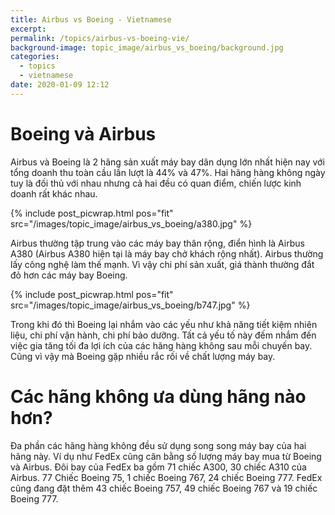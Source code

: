 ```yaml
---
title: Airbus vs Boeing - Vietnamese
excerpt: 
permalink: /topics/airbus-vs-boeing-vie/
background-image: topic_image/airbus_vs_boeing/background.jpg
categories:
  - topics
  - vietnamese
date: 2020-01-09 12:12
---
```


# Boeing và Airbus

Airbus và Boeing là 2 hãng sản xuất máy bay dân dụng lớn nhất hiện nay với tổng doanh thu toàn cầu lần lượt là 44% và 47%. Hai hãng hàng không ngày tuy là đối thủ với nhau nhưng cả hai đều có quan điểm, chiến lược kinh doanh rất khác nhau. 

{% include post_picwrap.html pos="fit" src="/images/topic_image/airbus_vs_boeing/a380.jpg" %}

Airbus thường tập trung vào các máy bay thân rộng, điển hình là Airbus A380 (Airbus A380 hiện tại là máy bay chở khách rộng nhất). Airbus thường lấy công nghệ làm thế mạnh. Vì vậy chi phí sản xuất, giá thành thường đắt đỏ hơn các máy bay Boeing.

{% include post_picwrap.html pos="fit" src="/images/topic_image/airbus_vs_boeing/b747.jpg" %}

Trong khi đó thì Boeing lại nhắm vào các yếu như khả năng tiết kiệm nhiên liệu, chi phí vận hành, chi phí bảo dưỡng. Tất cả yếu tố này đếm nhắm đến việc gia tăng tối đa lợi ích của các hãng hàng không sau mỗi chuyến bay. Cũng vì vậy mà Boeing gặp nhiều rắc rối về chất lượng máy bay.

# Các hãng không ưa dùng hãng nào hơn?

Đa phần các hãng hàng không đều sử dụng song song máy bay của hai hãng này. Ví dụ như FedEx cũng cân bằng số lượng máy bay mua từ Boeing và Airbus. Đôi bay của FedEx ba gồm 71 chiếc A300, 
30 chiếc A310 của Airbus. 77 Chiếc Boeing 75, 1 chiếc Boeing 767, 24 chiếc Boeing 777. FedEx cũng đang đặt thêm 43 chiếc Boeing 757, 49 chiếc Boeing 767 và 19 chiếc Boeing 777.
